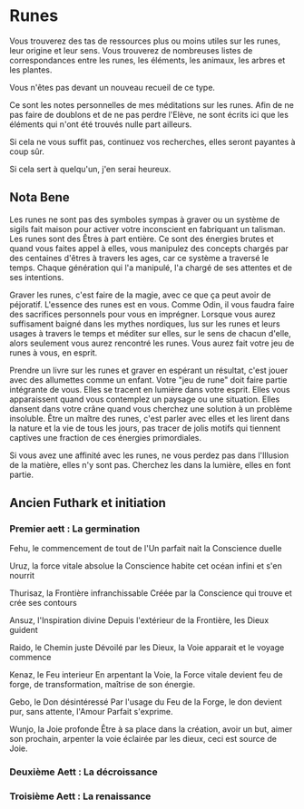 # Runes

Vous trouverez des tas de ressources plus ou moins utiles sur les runes, leur origine et leur sens. Vous trouverez de nombreuses listes de correspondances entre les runes, les éléments, les animaux, les arbres et les plantes. 

Vous n'êtes pas devant un nouveau recueil de ce type.

Ce sont les notes personnelles de mes méditations sur les runes. Afin de ne pas faire de doublons et de ne pas perdre l'Elève, ne sont écrits ici que les éléments qui n'ont été trouvés nulle part ailleurs. 

Si cela ne vous suffit pas, continuez vos recherches, elles seront payantes à coup sûr.

Si cela sert à quelqu'un, j'en serai heureux.

## Nota Bene

Les runes ne sont pas des symboles sympas à graver ou un système de sigils fait maison pour activer votre inconscient en fabriquant un talisman. Les runes sont des Êtres à part entière. Ce sont des énergies brutes et quand vous faites appel à elles, vous manipulez des concepts chargés par des centaines d'êtres à travers les ages, car ce système a traversé le temps. Chaque génération qui l'a manipulé, l'a chargé de ses attentes et de ses intentions.

Graver les runes, c'est faire de la magie, avec ce que ça peut avoir de péjoratif. L'essence des runes est en vous. Comme Odin, il vous faudra faire des sacrifices personnels pour vous en imprégner. Lorsque vous aurez suffisament baigné dans les mythes nordiques, lus sur les runes et leurs usages à travers le temps et méditer sur elles, sur le sens de chacun d'elle, alors seulement vous aurez rencontré les runes. Vous aurez fait votre jeu de runes à vous, en esprit.

Prendre un livre sur les runes et graver en espérant un résultat, c'est jouer avec des allumettes comme un enfant. Votre "jeu de rune" doit faire partie intégrante de vous. Elles se tracent en lumière dans votre esprit. Elles vous apparaissent quand vous contemplez un paysage ou une situation. Elles dansent dans votre crâne quand vous cherchez une solution à un problème insoluble. Être un maître des runes, c'est parler avec elles et les lirent dans la nature et la vie de tous les jours, pas tracer de jolis motifs qui tiennent captives une fraction de ces énergies primordiales.

Si vous avez une affinité avec les runes, ne vous perdez pas dans l'Illusion de la matière, elles n'y sont pas. Cherchez les dans la lumière, elles en font partie.

## Ancien Futhark et initiation

### Premier aett : La germination

Fehu, le commencement de tout
de l'Un parfait nait la Conscience duelle

Uruz, la force vitale absolue
la Conscience habite cet océan infini et s'en nourrit

Thurisaz, la Frontière infranchissable
Créée par la Conscience qui trouve et crée ses contours

Ansuz, l'Inspiration divine
Depuis l'extérieur de la Frontière, les Dieux guident

Raido, le Chemin juste
Dévoilé par les Dieux, la Voie apparait et le voyage commence

Kenaz, le Feu interieur
En arpentant la Voie, la Force vitale devient feu de forge, de transformation, maîtrise de son énergie.

Gebo, le Don désintéressé
Par l'usage du Feu de la Forge, le don devient pur, sans attente, l'Amour Parfait s'exprime.

Wunjo, la Joie profonde
Être à sa place dans la création, avoir un but, aimer son prochain, arpenter la voie éclairée par les dieux, ceci est source de Joie.

### Deuxième Aett : La décroissance

### Troisième Aett : La renaissance
